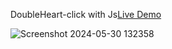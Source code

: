  DoubleHeart-click with Js[Live Demo](https://davit2605.github.io/Double-heart-click/)

 ![Screenshot 2024-05-30 132358](https://github.com/Davit2605/Double-heart-click/assets/125227660/0df44827-f391-445d-a141-6df5745cd283)
